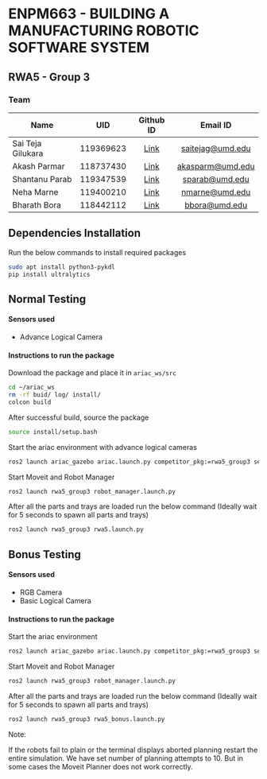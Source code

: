 # ENPM663 - BUILDING A MANUFACTURING ROBOTIC SOFTWARE SYSTEM 

## RWA5 - Group 3
### Team

|Name|UID|Github ID| Email ID
|---|:---:|:---:|:---:|
|Sai Teja Gilukara|119369623|[Link](https://github.com/saiteja12-g)|saitejag@umd.edu|
|Akash Parmar|118737430|[Link](https://github.com/akasparm)|akasparm@umd.edu|
|Shantanu Parab|119347539|[Link](https://github.com/shantanuparabumd)|sparab@umd.edu|
|Neha Marne|119400210|[Link](https://github.com/marneneha)|nmarne@umd.edu|
|Bharath Bora|118442112|[Link](https://github.com/BharathRobotics)|bbora@umd.edu|

## Dependencies Installation
Run the below commands to install required packages
```sh
sudo apt install python3-pykdl
pip install ultralytics
```
## Normal Testing

#### Sensors used 
- Advance Logical Camera

#### Instructions to run the package
Download the package and place it in `ariac_ws/src`
```sh
cd ~/ariac_ws
rm -rf buid/ log/ install/
colcon build
```
After successful build, source the package
```sh
source install/setup.bash
```

Start the ariac environment with advance logical cameras
```sh
ros2 launch ariac_gazebo ariac.launch.py competitor_pkg:=rwa5_group3 sensor_config:=sensors trial_name:=rwa5_spring2024
```

Start Moveit and Robot Manager
```sh
ros2 launch rwa5_group3 robot_manager.launch.py
```

After all the parts and trays are loaded run the below command (Ideally wait for 5 seconds to spawn all parts and trays)

```sh
ros2 launch rwa5_group3 rwa5.launch.py
```

## Bonus Testing

#### Sensors used 
- RGB Camera
- Basic Logical Camera 

#### Instructions to run the package

Start the ariac environment
```sh
ros2 launch ariac_gazebo ariac.launch.py competitor_pkg:=rwa5_group3 sensor_config:=sensors_bonus trial_name:=rwa5_spring2024
```

Start Moveit and Robot Manager
```sh
ros2 launch rwa5_group3 robot_manager.launch.py
```


After all the parts and trays are loaded run the below command (Ideally wait for 5 seconds to spawn all parts and trays)

```sh
ros2 launch rwa5_group3 rwa5_bonus.launch.py
```


Note: 

If the robots fail to plain or the terminal displays aborted planning restart the entire simulation. We have set number of planning attempts to 10. But in some cases the Moveit Planner does not work correctly.